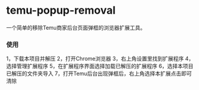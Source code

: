 # temu-popup-removal
一个简单的移除Temu商家后台页面弹框的浏览器扩展工具。


### 使用
1，下载本项目并解压
2，打开Chrome浏览器
3，右上角设置里找到扩展程序
4，选择管理扩展程序
5，在扩展程序界面选择加载已解压的扩展程序
6，选择本项目已解压的文件夹导入
7，打开Temu后台出现弹框后，右上角选择本扩展点击即可清除
